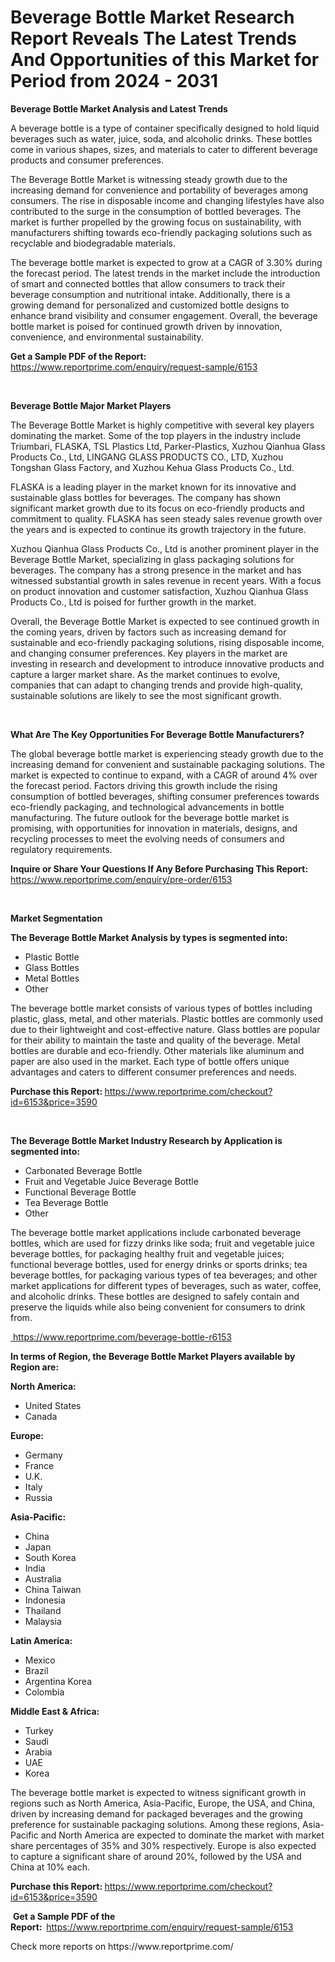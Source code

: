 <p><h1>Beverage Bottle Market Research Report Reveals The Latest Trends And Opportunities of this Market for Period from 2024 - 2031</h1></p><p><strong>Beverage Bottle Market Analysis and Latest Trends</strong></p>
<p><p>A beverage bottle is a type of container specifically designed to hold liquid beverages such as water, juice, soda, and alcoholic drinks. These bottles come in various shapes, sizes, and materials to cater to different beverage products and consumer preferences.</p><p>The Beverage Bottle Market is witnessing steady growth due to the increasing demand for convenience and portability of beverages among consumers. The rise in disposable income and changing lifestyles have also contributed to the surge in the consumption of bottled beverages. The market is further propelled by the growing focus on sustainability, with manufacturers shifting towards eco-friendly packaging solutions such as recyclable and biodegradable materials.</p><p>The beverage bottle market is expected to grow at a CAGR of 3.30% during the forecast period. The latest trends in the market include the introduction of smart and connected bottles that allow consumers to track their beverage consumption and nutritional intake. Additionally, there is a growing demand for personalized and customized bottle designs to enhance brand visibility and consumer engagement. Overall, the beverage bottle market is poised for continued growth driven by innovation, convenience, and environmental sustainability.</p></p>
<p><strong>Get a Sample PDF of the Report:&nbsp;</strong> <a href="https://www.reportprime.com/enquiry/request-sample/6153">https://www.reportprime.com/enquiry/request-sample/6153</a></p>
<p>&nbsp;</p>
<p><strong>Beverage Bottle Major Market Players</strong></p>
<p><p>The Beverage Bottle Market is highly competitive with several key players dominating the market. Some of the top players in the industry include Triumbari, FLASKA, TSL Plastics Ltd, Parker-Plastics, Xuzhou Qianhua Glass Products Co., Ltd, LINGANG GLASS PRODUCTS CO., LTD, Xuzhou Tongshan Glass Factory, and Xuzhou Kehua Glass Products Co., Ltd.</p><p>FLASKA is a leading player in the market known for its innovative and sustainable glass bottles for beverages. The company has shown significant market growth due to its focus on eco-friendly products and commitment to quality. FLASKA has seen steady sales revenue growth over the years and is expected to continue its growth trajectory in the future.</p><p>Xuzhou Qianhua Glass Products Co., Ltd is another prominent player in the Beverage Bottle Market, specializing in glass packaging solutions for beverages. The company has a strong presence in the market and has witnessed substantial growth in sales revenue in recent years. With a focus on product innovation and customer satisfaction, Xuzhou Qianhua Glass Products Co., Ltd is poised for further growth in the market.</p><p>Overall, the Beverage Bottle Market is expected to see continued growth in the coming years, driven by factors such as increasing demand for sustainable and eco-friendly packaging solutions, rising disposable income, and changing consumer preferences. Key players in the market are investing in research and development to introduce innovative products and capture a larger market share. As the market continues to evolve, companies that can adapt to changing trends and provide high-quality, sustainable solutions are likely to see the most significant growth.</p></p>
<p>&nbsp;</p>
<p><strong>What Are The Key Opportunities For Beverage Bottle Manufacturers?</strong></p>
<p><p>The global beverage bottle market is experiencing steady growth due to the increasing demand for convenient and sustainable packaging solutions. The market is expected to continue to expand, with a CAGR of around 4% over the forecast period. Factors driving this growth include the rising consumption of bottled beverages, shifting consumer preferences towards eco-friendly packaging, and technological advancements in bottle manufacturing. The future outlook for the beverage bottle market is promising, with opportunities for innovation in materials, designs, and recycling processes to meet the evolving needs of consumers and regulatory requirements.</p></p>
<p><strong>Inquire or Share Your Questions If Any Before Purchasing This Report:</strong> <a href="https://www.reportprime.com/enquiry/pre-order/6153">https://www.reportprime.com/enquiry/pre-order/6153</a></p>
<p>&nbsp;</p>
<p><strong>Market Segmentation</strong></p>
<p><strong>The Beverage Bottle Market Analysis by types is segmented into:</strong></p>
<p><ul><li>Plastic Bottle</li><li>Glass Bottles</li><li>Metal Bottles</li><li>Other</li></ul></p>
<p><p>The beverage bottle market consists of various types of bottles including plastic, glass, metal, and other materials. Plastic bottles are commonly used due to their lightweight and cost-effective nature. Glass bottles are popular for their ability to maintain the taste and quality of the beverage. Metal bottles are durable and eco-friendly. Other materials like aluminum and paper are also used in the market. Each type of bottle offers unique advantages and caters to different consumer preferences and needs.</p></p>
<p><strong>Purchase this Report:&nbsp;</strong><a href="https://www.reportprime.com/checkout?id=6153&price=3590">https://www.reportprime.com/checkout?id=6153&price=3590</a></p>
<p>&nbsp;</p>
<p><strong>The Beverage Bottle Market Industry Research by Application is segmented into:</strong></p>
<p><ul><li>Carbonated Beverage Bottle</li><li>Fruit and Vegetable Juice Beverage Bottle</li><li>Functional Beverage Bottle</li><li>Tea Beverage Bottle</li><li>Other</li></ul></p>
<p><p>The beverage bottle market applications include carbonated beverage bottles, which are used for fizzy drinks like soda; fruit and vegetable juice beverage bottles, for packaging healthy fruit and vegetable juices; functional beverage bottles, used for energy drinks or sports drinks; tea beverage bottles, for packaging various types of tea beverages; and other market applications for different types of beverages, such as water, coffee, and alcoholic drinks. These bottles are designed to safely contain and preserve the liquids while also being convenient for consumers to drink from.</p></p>
<p><a href="https://www.reportprime.com/beverage-bottle-r6153">&nbsp;https://www.reportprime.com/beverage-bottle-r6153</a></p>
<p><strong>In terms of Region, the Beverage Bottle Market Players available by Region are:</strong></p>
<p>
    <p> <strong> North America: </strong>
        <ul>
            <li>United States</li>
            <li>Canada</li>
        </ul>
        </p> 
    <p> <strong> Europe: </strong>
        <ul>
            <li>Germany</li>
            <li>France</li>
            <li>U.K.</li>
            <li>Italy</li>
            <li>Russia</li>
        </ul>
        </p> 
    <p> <strong> Asia-Pacific: </strong>
        <ul>
            <li>China</li>
            <li>Japan</li>
            <li>South Korea</li>
            <li>India</li>
            <li>Australia</li>
            <li>China Taiwan</li>
            <li>Indonesia</li>
            <li>Thailand</li>
            <li>Malaysia</li>
        </ul>
        </p> 
    <p> <strong> Latin America: </strong>
        <ul>
            <li>Mexico</li>
            <li>Brazil</li>
            <li>Argentina Korea</li>
            <li>Colombia</li>
        </ul>
        </p> 
    <p> <strong> Middle East & Africa: </strong>
        <ul>
            <li>Turkey</li>
            <li>Saudi</li>
            <li>Arabia</li>
            <li>UAE</li>
            <li>Korea</li>
        </ul>
    </p>
    </p>
<p><p>The beverage bottle market is expected to witness significant growth in regions such as North America, Asia-Pacific, Europe, the USA, and China, driven by increasing demand for packaged beverages and the growing preference for sustainable packaging solutions. Among these regions, Asia-Pacific and North America are expected to dominate the market with market share percentages of 35% and 30% respectively. Europe is also expected to capture a significant share of around 20%, followed by the USA and China at 10% each.</p></p>
<p><strong>Purchase this Report: </strong><a href="https://www.reportprime.com/checkout?id=6153&price=3590">https://www.reportprime.com/checkout?id=6153&price=3590</a></p>
<p>&nbsp;<strong>Get a Sample PDF of the Report:&nbsp;&nbsp;</strong><a href="https://www.reportprime.com/enquiry/request-sample/6153">https://www.reportprime.com/enquiry/request-sample/6153</a></p>
<p><strong></strong></p>
<p>Check more reports on https://www.reportprime.com/</p>